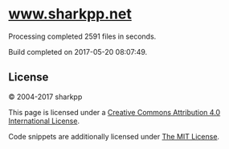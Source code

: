 # www.sharkpp.net

Processing completed 2591 files in  seconds.

Build completed on 2017-05-20 08:07:49.

## License

&copy; 2004-2017 sharkpp

This page is licensed under a [Creative Commons Attribution 4.0 International License](http://creativecommons.org/licenses/by/4.0/).

Code snippets are additionally licensed under [The MIT License](http://opensource.org/licenses/MIT).
